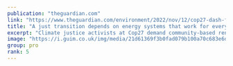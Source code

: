 ```yaml
---
publication: "theguardian.com"
link: "https://www.theguardian.com/environment/2022/nov/12/cop27-dash-for-gas-africa-energy-colonialism"
title: "A just transition depends on energy systems that work for everyone"
excerpt: "Climate justice activists at Cop27 demand community-based renewable projects that work for the people, not corporations"
image: "https://i.guim.co.uk/img/media/21d61369f3b0fad079b100a70c683e6d6b1eab8b/0_215_3250_1951/master/3250.jpg?width=1200&height=630&quality=85&auto=format&fit=crop&overlay-align=bottom%2Cleft&overlay-width=100p&overlay-base64=L2ltZy9zdGF0aWMvb3ZlcmxheXMvdGctZGVmYXVsdC5wbmc&enable=upscale&s=674efae11e59d7d508d619d236590ff2"
group: pro
rank: 5
---
```

